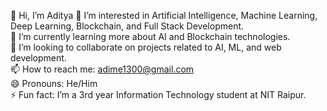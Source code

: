 👋 Hi, I’m Aditya 
👀 I’m interested in Artificial Intelligence, Machine Learning, Deep Learning, Blockchain, and Full Stack Development.  
🌱 I’m currently learning more about AI and Blockchain technologies.  
💞️ I’m looking to collaborate on projects related to AI, ML, and web development.  
📫 How to reach me: adime1300@gmail.com  
😄 Pronouns: He/Him  
⚡ Fun fact: I’m a 3rd year Information Technology student at NIT Raipur.  

<!---
Aditya2600/Aditya2600 is a ✨ special ✨ repository because its `README.md` (this file) appears on your GitHub profile.
You can click the Preview link to take a look at your changes.
--->
